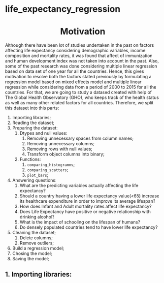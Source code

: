 # life_expectancy_regression

<center><h1>Motivation</h1></center>

<p>
    Although there have been lot of studies undertaken in the past on factors affecting life expectancy considering demographic variables, income composition and mortality rates, it was found that affect of immunization and human development index was not taken into account in the past. Also, some of the past research was done considering multiple linear regression based on data set of one year for all the countries. Hence, this gives motivation to resolve both the factors stated previously by formulating a regression model based on mixed effects model and multiple linear regression while considering data from a period of 2000 to 2015 for all the countries. For that, we are going to study a datased created with help of The Global Health Observatory (GHO), who keeps track of the health status as well as many other related factors for all countries. Therefore, we split this dataset into this parts:
</p>

<ol>
    <li>Importing libraries;</li>
    <li>Reading the dataset;</li>
    <li>Preparing the dataset:
        <ol>
            <li>Dtypes and null values:
                <ol>
                    <li>Removing unnecessary spaces from column names;</li>
                    <li>Removing unnecessary columns;</li>
                    <li>Removing rows with null values;</li>
                    <li>Transform object columns into binary;</li>
                </ol>
            </li>
            <li>Functions:
                <ol>
                    <li><code>comparing_histogramns</code>;</li>
                    <li><code>comparing_scatters</code>;</li>
                    <li><code>plot_bars</code>;</li>
                </ol>
            </li>
        </ol>
    </li>
    <li>Answering questions:
        <ol>
            <li>What are the predicting variables actually affecting the life expectancy?</li>
            <li>Should a country having a lower life expectancy value(<65) increase its healthcare expenditure in order to improve its average lifespan?</li>
            <li>How does Infant and Adult mortality rates affect life expectancy?</li>
            <li>Does Life Expectancy have positive or negative relationship with drinking alcohol?</li>
            <li>What is the impact of schooling on the lifespan of humans?</li>
            <li>Do densely populated countries tend to have lower life expectancy?</li>
        </ol>
    </li>
    <li>Cleaning the dataset;
        <ol>
            <li>Delete columns;</li>
            <li>Remove outliers;</li>
        </ol>
    </li>
    <li>Build a regression model;</li>
    <li>Chosing the model;</li>
    <li>Saving the model;</li>
</ol>

<h2>1. Importing libraries:</h2>

